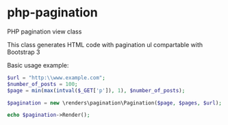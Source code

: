 # php-pagination
PHP pagination view class

This class generates HTML code with pagination ul compartable with Bootstrap 3

Basic usage example:
```php
$url = "http:\\www.example.com";
$number_of_posts = 100;
$page = min(max(intval($_GET['p']), 1), $number_of_posts);

$pagination = new \renders\pagination\Pagination($page, $pages, $url);

echo $pagination->Render();
```
